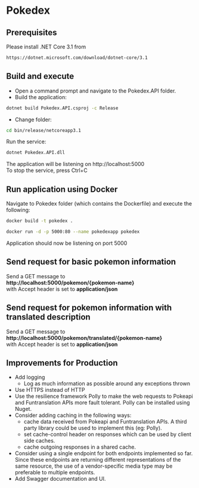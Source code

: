 # Pokedex

## Prerequisites
Please install .NET Core 3.1 from 
```bash
https://dotnet.microsoft.com/download/dotnet-core/3.1
```

## Build and execute
* Open a command prompt and navigate to the Pokedex.API folder.  
* Build the application:
```bash
dotnet build Pokedex.API.csproj -c Release
```
* Change folder:
```bash
cd bin/release/netcoreapp3.1
```
Run the service:
```bash
dotnet Pokedex.API.dll
```
The application will be listening on http://localhost:5000  
To stop the service, press Ctrl+C

## Run application using Docker
Navigate to Pokedex folder (which contains the Dockerfile) and execute the following:
```bash
docker build -t pokedex .
```
```bash
docker run -d -p 5000:80 --name pokedexapp pokedex
```
Application should now be listening on port 5000

## Send request for basic pokemon information
Send a GET message to  
**http://localhost:5000/pokemon/{pokemon-name}**  
with Accept header is set to **application/json**

## Send request for pokemon information with translated description
Send a GET message to  **http://localhost:5000/pokemon/translated/{pokemon-name}**  
with Accept header is set to **application/json**

## Improvements for Production
* Add logging 
  * Log as much information as possible around any exceptions thrown
* Use HTTPS instead of HTTP
* Use the resilience framework Polly to make the web requests to Pokeapi and Funtranslation APIs more fault tolerant. Polly can be installed using Nuget.
* Consider adding caching in the following ways:
  * cache data received from Pokeapi and Funtranslation APIs. A third party library could be used to implement this (eg: Polly).
  * set cache-control header on responses which can be used by client side caches.
  * cache outgoing responses in a shared cache.
* Consider using a single endpoint for both endpoints implemented so far. Since these endpoints are returning different representations of the same resource, the use of a vendor-specific media type may be preferable to multiple endpoints. 
* Add Swagger documentation and UI.
